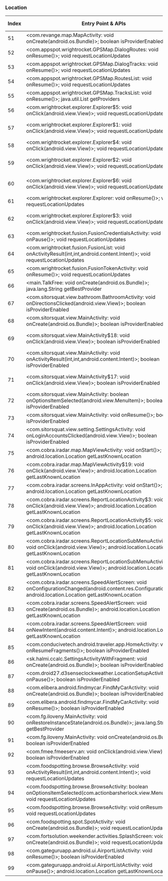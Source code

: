 ### Location
| Index | Entry Point & APIs | Screen shot | Resource id | Label |
| ------------- | ------------- | ------------- |-------------|-------------|
| 51 | <com.revange.map.MapActivity: void onCreate(android.os.Bundle)>; boolean isProviderEnabled | ![](D:\COSMOS\output\py\Play_win8\Travel_Local\voice.gpsnavigation.gpsnavigationthattalks\com.revange.map.MapActivity.png) |  | T |
| 52 | <com.appspot.wrightrocket.GPSMap.DialogRoutes: void onResume()>; void requestLocationUpdates | ![](D:\COSMOS\output\py\Play_win8\Travel_Local\com.appspot.wrightrocket.GPSMap\com.appspot.wrightrocket.GPSMap.DialogRoutes.png) |  | T |
| 53 | <com.appspot.wrightrocket.GPSMap.DialogTracks: void onResume()>; void requestLocationUpdates | ![](D:\COSMOS\output\py\Play_win8\Travel_Local\com.appspot.wrightrocket.GPSMap\com.appspot.wrightrocket.GPSMap.DialogTracks.png) |  | T |
| 54 | <com.appspot.wrightrocket.GPSMap.RoutesList: void onResume()>; void requestLocationUpdates | ![](D:\COSMOS\output\py\Play_win8\Travel_Local\com.appspot.wrightrocket.GPSMap\com.appspot.wrightrocket.GPSMap.RoutesList.png) |  | T |
| 55 | <com.appspot.wrightrocket.GPSMap.TracksList: void onResume()>; java.util.List getProviders | ![](D:\COSMOS\output\py\Play_win8\Travel_Local\com.appspot.wrightrocket.GPSMap\com.appspot.wrightrocket.GPSMap.TracksList.png) |  | T |
| 56 | <com.wrightrocket.explorer.Explorer$5: void onClick(android.view.View)>; void requestLocationUpdates | ![](D:\COSMOS\output\py\Play_win8\Travel_Local\com.appspot.wrightrocket.GPSMap\com.wrightrocket.explorer.Explorer.png) |  | T |
| 57 | <com.wrightrocket.explorer.Explorer$1: void onClick(android.view.View)>; void requestLocationUpdates | ![](D:\COSMOS\output\py\Play_win8\Travel_Local\com.appspot.wrightrocket.GPSMap\com.wrightrocket.explorer.Explorer.png) | {'2131296334': <sensitive_component.SensitiveComponent.SensitiveView object at 0x00000125240104A8>} | T |
| 58 | <com.wrightrocket.explorer.Explorer$4: void onClick(android.view.View)>; void requestLocationUpdates | ![](D:\COSMOS\output\py\Play_win8\Travel_Local\com.appspot.wrightrocket.GPSMap\com.wrightrocket.explorer.Explorer.png) |  | T |
| 59 | <com.wrightrocket.explorer.Explorer$2: void onClick(android.view.View)>; void requestLocationUpdates | ![](D:\COSMOS\output\py\Play_win8\Travel_Local\com.appspot.wrightrocket.GPSMap\com.wrightrocket.explorer.Explorer.png) | {'2131296336': <sensitive_component.SensitiveComponent.SensitiveView object at 0x00000125240102B0>} | T |
| 60 | <com.wrightrocket.explorer.Explorer$6: void onClick(android.view.View)>; void requestLocationUpdates | ![](D:\COSMOS\output\py\Play_win8\Travel_Local\com.appspot.wrightrocket.GPSMap\com.wrightrocket.explorer.Explorer.png) | {'2131296332': <sensitive_component.SensitiveComponent.SensitiveView object at 0x0000012524010278>} | T |
| 61 | <com.wrightrocket.explorer.Explorer: void onResume()>; void requestLocationUpdates | ![](D:\COSMOS\output\py\Play_win8\Travel_Local\com.appspot.wrightrocket.GPSMap\com.wrightrocket.explorer.Explorer.png) |  | T |
| 62 | <com.wrightrocket.explorer.Explorer$3: void onClick(android.view.View)>; void requestLocationUpdates | ![](D:\COSMOS\output\py\Play_win8\Travel_Local\com.appspot.wrightrocket.GPSMap\com.wrightrocket.explorer.Explorer.png) | {'2131296335': <sensitive_component.SensitiveComponent.SensitiveView object at 0x000001252401B080>} | T |
| 63 | <com.wrightrocket.fusion.FusionCredentialsActivity: void onPause()>; void requestLocationUpdates | ![](D:\COSMOS\output\py\Play_win8\Travel_Local\com.appspot.wrightrocket.GPSMap\com.wrightrocket.fusion.FusionCredentialsActivity.png) |  | T |
| 64 | <com.wrightrocket.fusion.FusionList: void onActivityResult(int,int,android.content.Intent)>; void requestLocationUpdates | ![](D:\COSMOS\output\py\Play_win8\Travel_Local\com.appspot.wrightrocket.GPSMap\com.wrightrocket.fusion.FusionList.png) |  | T |
| 65 | <com.wrightrocket.fusion.FusionTokenActivity: void onResume()>; void requestLocationUpdates | ![](D:\COSMOS\output\py\Play_win8\Travel_Local\com.appspot.wrightrocket.GPSMap\com.wrightrocket.fusion.FusionTokenActivity.png) |  |  |
| 66 | <main.TalkFree: void onCreate(android.os.Bundle)>; java.lang.String getBestProvider | ![](D:\COSMOS\output\py\Play_win8\Travel_Local\com.benjaminholfeld.speakspanishfree\main.TalkFree.png) |    |
| 67 | <com.sitorsquat.view.bathroom.BathroomActivity: void onDirectionsClicked(android.view.View)>; boolean isProviderEnabled | ![](D:\COSMOS\output\py\Play_win8\Travel_Local\com.charmin.sitorsquat\com.sitorsquat.view.bathroom.BathroomActivity.png) |  | F |
| 68 | <com.sitorsquat.view.MainActivity: void onCreate(android.os.Bundle)>; boolean isProviderEnabled | ![](D:\COSMOS\output\py\Play_win8\Travel_Local\com.charmin.sitorsquat\com.sitorsquat.view.MainActivity.png) |  |F  |
| 69 | <com.sitorsquat.view.MainActivity$18: void onClick(android.view.View)>; boolean isProviderEnabled | ![](D:\COSMOS\output\py\Play_win8\Travel_Local\com.charmin.sitorsquat\com.sitorsquat.view.MainActivity.png) | {'2131427429': <sensitive_component.SensitiveComponent.SensitiveView object at 0x0000012523E2DCC0>} | F |
| 70 | <com.sitorsquat.view.MainActivity: void onActivityResult(int,int,android.content.Intent)>; boolean isProviderEnabled | ![](D:\COSMOS\output\py\Play_win8\Travel_Local\com.charmin.sitorsquat\com.sitorsquat.view.MainActivity.png) |  | f |
| 71 | <com.sitorsquat.view.MainActivity$17: void onClick(android.view.View)>; boolean isProviderEnabled | ![](D:\COSMOS\output\py\Play_win8\Travel_Local\com.charmin.sitorsquat\com.sitorsquat.view.MainActivity.png) | {'2131427428': <sensitive_component.SensitiveComponent.SensitiveView object at 0x0000012523E2DD68>} | F |
| 72 | <com.sitorsquat.view.MainActivity: boolean onOptionsItemSelected(android.view.MenuItem)>; boolean isProviderEnabled | ![](D:\COSMOS\output\py\Play_win8\Travel_Local\com.charmin.sitorsquat\com.sitorsquat.view.MainActivity.png) |  | F |
| 73 | <com.sitorsquat.view.MainActivity: void onResume()>; boolean isProviderEnabled | ![](D:\COSMOS\output\py\Play_win8\Travel_Local\com.charmin.sitorsquat\com.sitorsquat.view.MainActivity.png) |  | F|
| 74 | <com.sitorsquat.view.setting.SettingsActivity: void onLoginAccountsClicked(android.view.View)>; boolean isProviderEnabled | ![](D:\COSMOS\output\py\Play_win8\Travel_Local\com.charmin.sitorsquat\com.sitorsquat.view.setting.SettingsActivity.png) |  | F |
| 75 | <com.cobra.iradar.map.MapViewActivity: void onStart()>; android.location.Location getLastKnownLocation | ![](D:\COSMOS\output\py\Play_win8\Travel_Local\com.cobra.iradar\com.cobra.iradar.map.MapViewActivity.png) |  | T|
| 76 | <com.cobra.iradar.map.MapViewActivity$19: void onClick(android.view.View)>; android.location.Location getLastKnownLocation | ![](D:\COSMOS\output\py\Play_win8\Travel_Local\com.cobra.iradar\com.cobra.iradar.map.MapViewActivity.png) |  | T |
| 77 | <com.cobra.iradar.screens.InAppActivity: void onStart()>; android.location.Location getLastKnownLocation | ![](D:\COSMOS\output\py\Play_win8\Travel_Local\com.cobra.iradar\com.cobra.iradar.screens.InAppActivity.png) |  | F |
| 78 | <com.cobra.iradar.screens.ReportLocationActivity$3: void onClick(android.view.View)>; android.location.Location getLastKnownLocation | ![](D:\COSMOS\output\py\Play_win8\Travel_Local\com.cobra.iradar\com.cobra.iradar.screens.ReportLocationActivity.png) |  | T |
| 79 | <com.cobra.iradar.screens.ReportLocationActivity$5: void onClick(android.view.View)>; android.location.Location getLastKnownLocation | ![](D:\COSMOS\output\py\Play_win8\Travel_Local\com.cobra.iradar\com.cobra.iradar.screens.ReportLocationActivity.png) |  | T |
| 80 | <com.cobra.iradar.screens.ReportLocationSubMenuActivity$3: void onClick(android.view.View)>; android.location.Location getLastKnownLocation | ![](D:\COSMOS\output\py\Play_win8\Travel_Local\com.cobra.iradar\com.cobra.iradar.screens.ReportLocationSubMenuActivity.png) |  | T |
| 81 | <com.cobra.iradar.screens.ReportLocationSubMenuActivity$4: void onClick(android.view.View)>; android.location.Location getLastKnownLocation | ![](D:\COSMOS\output\py\Play_win8\Travel_Local\com.cobra.iradar\com.cobra.iradar.screens.ReportLocationSubMenuActivity.png) |  | T |
| 82 | <com.cobra.iradar.screens.SpeedAlertScreen: void onConfigurationChanged(android.content.res.Configuration)>; android.location.Location getLastKnownLocation | ![](D:\COSMOS\output\py\Play_win8\Travel_Local\com.cobra.iradar\com.cobra.iradar.screens.SpeedAlertScreen.png) |  | T |
| 83 | <com.cobra.iradar.screens.SpeedAlertScreen: void onCreate(android.os.Bundle)>; android.location.Location getLastKnownLocation | ![](D:\COSMOS\output\py\Play_win8\Travel_Local\com.cobra.iradar\com.cobra.iradar.screens.SpeedAlertScreen.png) |  | T |
| 84 | <com.cobra.iradar.screens.SpeedAlertScreen: void onNewIntent(android.content.Intent)>; android.location.Location getLastKnownLocation | ![](D:\COSMOS\output\py\Play_win8\Travel_Local\com.cobra.iradar\com.cobra.iradar.screens.SpeedAlertScreen.png) |  | T |
| 85 | <com.conducivetech.android.traveler.app.HomeActivity: void onResumeFragments()>; boolean isProviderEnabled | ![](D:\COSMOS\output\py\Play_win8\Travel_Local\com.conducivetech.android.traveler\com.conducivetech.android.traveler.app.HomeActivity.png) |  | T |
| 86 | <sk.halmi.ccalc.SettingsActivityWithFragment: void onCreate(android.os.Bundle)>; boolean isProviderEnabled | ![](D:\COSMOS\output\py\Play_win8\Travel_Local\com.digitalchemy.currencyconverter\sk.halmi.ccalc.SettingsActivityWithFragment.png) |  | T|
| 87 | <com.droid27.d3senseclockweather.LocationSetupActivity: void onPause()>; boolean isProviderEnabled | ![](D:\COSMOS\output\py\Play_win8\Travel_Local\com.droid27.d3senseclockweather\com.droid27.d3senseclockweather.LocationSetupActivity.png) |  | T |
| 88 | <com.elibera.android.findmycar.FindMyCarActivity: void onCreate(android.os.Bundle)>; boolean isProviderEnabled | ![](D:\COSMOS\output\py\Play_win8\Travel_Local\com.elibera.android.findmycar\com.elibera.android.findmycar.FindMyCarActivity.png) |  | T |
| 89 | <com.elibera.android.findmycar.FindMyCarActivity: void onResume()>; boolean isProviderEnabled | ![](D:\COSMOS\output\py\Play_win8\Travel_Local\com.elibera.android.findmycar\com.elibera.android.findmycar.FindMyCarActivity.png) |  | T |
| 90 | <com.fg.iloveny.MainActivity: void onRestoreInstanceState(android.os.Bundle)>; java.lang.String getBestProvider | ![](D:\COSMOS\output\py\Play_win8\Travel_Local\com.fg.iloveny\com.fg.iloveny.MainActivity.png) |  | |
| 91 | <com.fg.iloveny.MainActivity: void onCreate(android.os.Bundle)>; boolean isProviderEnabled | ![](D:\COSMOS\output\py\Play_win8\Travel_Local\com.fg.iloveny\com.fg.iloveny.MainActivity.png) |  | |
| 92 | <com.fmee.fmeeserv.an: void onClick(android.view.View)>; boolean isProviderEnabled | ![](D:\COSMOS\output\py\Play_win8\Travel_Local\com.fmee.fmeeserv\com.fmee.fmeeserv.FMEEScreen.png) |  | T |
| 93 | <com.foodspotting.browse.BrowseActivity: void onActivityResult(int,int,android.content.Intent)>; void requestLocationUpdates | ![](D:\COSMOS\output\py\Play_win8\Travel_Local\com.foodspotting\com.foodspotting.browse.BrowseActivity.png) |  | T |
| 94 | <com.foodspotting.browse.BrowseActivity: boolean onOptionsItemSelected(com.actionbarsherlock.view.MenuItem)>; void requestLocationUpdates | ![](D:\COSMOS\output\py\Play_win8\Travel_Local\com.foodspotting\com.foodspotting.browse.BrowseActivity.png) |  | T |
| 95 | <com.foodspotting.browse.BrowseActivity: void onResume()>; void requestLocationUpdates | ![](D:\COSMOS\output\py\Play_win8\Travel_Local\com.foodspotting\com.foodspotting.browse.BrowseActivity.png) |  | T |
| 96 | <com.foodspotting.spot.SpotActivity: void onCreate(android.os.Bundle)>; void requestLocationUpdates | ![](D:\COSMOS\output\py\Play_win8\Travel_Local\com.foodspotting\com.foodspotting.spot.SpotActivity.png) |  | |
| 97 | <com.fortsolution.weekender.activities.SplashScreen: void onCreate(android.os.Bundle)>; void requestLocationUpdates | ![](D:\COSMOS\output\py\Play_win8\Travel_Local\com.fortsolution.weekender.activities\com.fortsolution.weekender.activities.SplashScreen.png) |  | |
| 98 | <com.gateguruapp.android.ui.AirportListActivity: void onResume()>; boolean isProviderEnabled | ![](D:\COSMOS\output\py\Play_win8\Travel_Local\com.gateguruapp.android\com.gateguruapp.android.ui.AirportListActivity.png) |  | T |
| 99 | <com.gateguruapp.android.ui.AirportListActivity: void onPause()>; android.location.Location getLastKnownLocation | ![](D:\COSMOS\output\py\Play_win8\Travel_Local\com.gateguruapp.android\com.gateguruapp.android.ui.AirportListActivity.png) |  | T |
